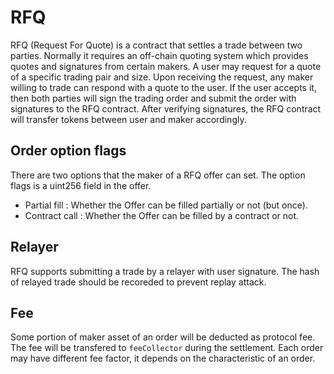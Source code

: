 # RFQ

RFQ (Request For Quote) is a contract that settles a trade between two parties. Normally it requires an off-chain quoting system which provides quotes and signatures from certain makers. A user may request for a quote of a specific trading pair and size. Upon receiving the request, any maker willing to trade can respond with a quote to the user. If the user accepts it, then both parties will sign the trading order and submit the order with signatures to the RFQ contract. After verifying signatures, the RFQ contract will transfer tokens between user and maker accordingly.


## Order option flags

There are two options that the maker of a RFQ offer can set. The option flags is a uint256 field in the offer.
- Partial fill : Whether the Offer can be filled partially or not (but once).
- Contract call : Whether the Offer can be filled by a contract or not.

## Relayer

RFQ supports submitting a trade by a relayer with user signature. The hash of relayed trade should be recoreded to prevent replay attack.

## Fee

Some portion of maker asset of an order will be deducted as protocol fee. The fee will be transfered to `feeCollector` during the settlement. Each order may have different fee factor, it depends on the characteristic of an order.
